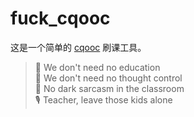 # fuck_cqooc

这是一个简单的 [cqooc](http://www.cqooc.com) 刷课工具。

> 🥁 We don't need no education  
> 🎹 We don't need no thought control  
> 🎸 No dark sarcasm in the classroom  
> 🎙️ Teacher, leave those kids alone    
